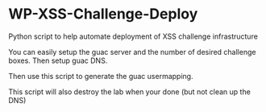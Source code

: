 # WP-XSS-Challenge-Deploy
Python script to help automate deployment of XSS challenge infrastructure

You can easily setup the guac server and the number of desired challenge boxes. Then setup guac DNS.

Then use this script to generate the guac usermapping. 

This script will also destroy the lab when your done (but not clean up the DNS)

